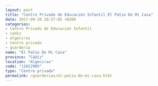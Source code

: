 ```yaml
---
layout: post
title: "Centro Privado de Educación Infantil El Patio De Mi Casa"
date: 2017-09-20 20:57:05 +0200
categories:
- Centro Privado de Educación Infantil
- cadiz
- algeciras
- Centro privado
- guarderia
name: "El Patio De Mi Casa"
province: "Cádiz"
location: "Algeciras"
code: "11012905"
type: "Centro privado"
permalink: /guarderias/el-patio-de-mi-casa.html
---
```

